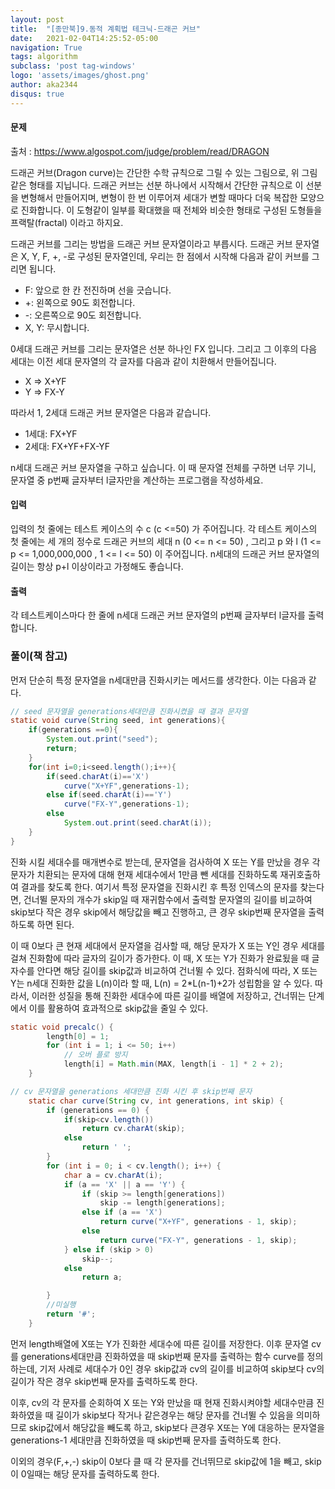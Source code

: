 ```yaml
---
layout: post
title:  "[종만북]9.동적 계획법 테크닉-드래곤 커브"
date:   2021-02-04T14:25:52-05:00
navigation: True
tags: algorithm
subclass: 'post tag-windows'
logo: 'assets/images/ghost.png'
author: aka2344
disqus: true
---
```

#### 문제

출처 : https://www.algospot.com/judge/problem/read/DRAGON

드래곤 커브(Dragon curve)는 간단한 수학 규칙으로 그릴 수 있는 그림으로, 위 그림같은 형태를 지닙니다. 드래곤 커브는 선분 하나에서 시작해서 간단한 규칙으로 이 선분을 변형해서 만들어지며, 변형이 한 번 이루어져 세대가 변할 때마다 더욱 복잡한 모양으로 진화합니다. 이 도형같이 일부를 확대했을 때 전체와 비슷한 형태로 구성된 도형들을 프랙탈(fractal) 이라고 하지요.

드래곤 커브를 그리는 방법을 드래곤 커브 문자열이라고 부릅시다. 드래곤 커브 문자열은 X, Y, F, +, -로 구성된 문자열인데, 우리는 한 점에서 시작해 다음과 같이 커브를 그리면 됩니다.

- F: 앞으로 한 칸 전진하며 선을 긋습니다.
- +: 왼쪽으로 90도 회전합니다.
- -: 오른쪽으로 90도 회전합니다.
- X, Y: 무시합니다.

0세대 드래곤 커브를 그리는 문자열은 선분 하나인 FX 입니다. 그리고 그 이후의 다음 세대는 이전 세대 문자열의 각 글자를 다음과 같이 치환해서 만들어집니다.

- X => X+YF
- Y => FX-Y

따라서 1, 2세대 드래곤 커브 문자열은 다음과 같습니다.

- 1세대: FX+YF
- 2세대: FX+YF+FX-YF

n세대 드래곤 커브 문자열을 구하고 싶습니다. 이 때 문자열 전체를 구하면 너무 기니, 문자열 중 p번째 글자부터 l글자만을 계산하는 프로그램을 작성하세요.



#### 입력

입력의 첫 줄에는 테스트 케이스의 수 c (c <=50) 가 주어집니다. 각 테스트 케이스의 첫 줄에는 세 개의 정수로 드래곤 커브의 세대 n (0 <= n <= 50) , 그리고 p 와 l (1 <= p <= 1,000,000,000 , 1 <= l <= 50) 이 주어집니다. n세대의 드래곤 커브 문자열의 길이는 항상 p+l 이상이라고 가정해도 좋습니다.



#### 출력

각 테스트케이스마다 한 줄에 n세대 드래곤 커브 문자열의 p번째 글자부터 l글자를 출력합니다.

### 풀이(책 참고)

먼저 단순히 특정 문자열을 n세대만큼 진화시키는 메서드를 생각한다. 이는 다음과 같다.

```java
// seed 문자열을 generations세대만큼 진화시켰을 때 결과 문자열
static void curve(String seed, int generations){
    if(generations ==0){
        System.out.print("seed");
        return;
    }
    for(int i=0;i<seed.length();i++){
        if(seed.charAt(i)=='X')
            curve("X+YF",generations-1);
        else if(seed.charAt(i)=='Y')
            curve("FX-Y",generations-1);
        else
            System.out.print(seed.charAt(i));
    }
}
```

진화 시킬 세대수를 매개변수로 받는데, 문자열을 검사하여 X 또는 Y를 만났을 경우 각 문자가 치환되는 문자에 대해 현재 세대수에서 1만큼 뺀 세대를 진화하도록 재귀호출하여 결과를 찾도록 한다. 여기서 특정 문자열을 진화시킨 후 특정 인덱스의 문자를 찾는다면, 건너뛸 문자의 개수가 skip일 때 재귀함수에서 출력할 문자열의 길이를 비교하여 skip보다 작은 경우 skip에서 해당값을 빼고 진행하고, 큰 경우 skip번째 문자열을 출력하도록 하면 된다. 

이 때 0보다 큰 현재 세대에서 문자열을 검사할 때, 해당 문자가 X 또는 Y인 경우 세대를 걸쳐 진화함에 따라 글자의 길이가 증가한다. 이 때, X 또는 Y가 진화가 완료됬을 때 글자수를 안다면 해당 길이를 skip값과 비교하여 건너뛸 수 있다. 점화식에 따라, X 또는 Y는 n세대 진화한 값을 L(n)이라 할 때, L(n) = 2*L(n-1)+2가 성립함을 알 수 있다. 따라서, 이러한 성질을 통해 진화한 세대수에 따른 길이를 배열에 저장하고, 건너뛰는 단계에서 이를 활용하여 효과적으로 skip값을 줄일 수 있다.

```java
static void precalc() {
		length[0] = 1;
		for (int i = 1; i <= 50; i++)
            // 오버 플로 방지
			length[i] = Math.min(MAX, length[i - 1] * 2 + 2);
	}

// cv 문자열을 generations 세대만큼 진화 시킨 후 skip번째 문자
	static char curve(String cv, int generations, int skip) {
		if (generations == 0) {
			if(skip<cv.length())
				return cv.charAt(skip);
			else
				return ' ';
		}
		for (int i = 0; i < cv.length(); i++) {
			char a = cv.charAt(i);
			if (a == 'X' || a == 'Y') {
				if (skip >= length[generations])
					skip -= length[generations];
				else if (a == 'X')
					return curve("X+YF", generations - 1, skip);
				else
					return curve("FX-Y", generations - 1, skip);
			} else if (skip > 0)
				skip--;
			else
				return a;

		}
        //미실행
		return '#';
	}
```

먼저 length배열에 X또는 Y가 진화한 세대수에 따른 길이를 저장한다. 이후 문자열 cv를 generations세대만큼 진화하였을 때 skip번째 문자를 출력하는 함수 curve를 정의하는데, 기저 사례로 세대수가 0인 경우 skip값과 cv의 길이를 비교하여 skip보다 cv의 길이가 작은 경우 skip번째 문자를 출력하도록 한다. 

이후, cv의 각 문자를 순회하여 X 또는 Y와 만났을 때 현재 진화시켜야할 세대수만큼 진화하였을 때 길이가 skip보다 작거나 같은경우는 해당 문자를 건너뛸 수 있음을 의미하므로 skip값에서 해당값을 빼도록 하고, skip보다 큰경우 X또는 Y에 대응하는 문자열을 generations-1 세대만큼 진화하였을 때 skip번째 문자를 출력하도록 한다.

이외의 경우(F,+,-) skip이 0보다 클 때 각 문자를 건너뛰므로 skip값에 1을 빼고, skip이 0일때는 해당 문자를 출력하도록 한다.